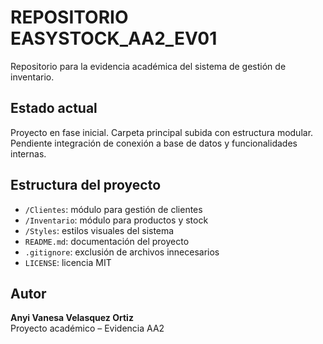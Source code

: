 # REPOSITORIO EASYSTOCK_AA2_EV01

Repositorio para la evidencia académica del sistema de gestión de inventario.

## Estado actual

Proyecto en fase inicial. Carpeta principal subida con estructura modular. Pendiente integración de conexión a base de datos y funcionalidades internas.

## Estructura del proyecto

- `/Clientes`: módulo para gestión de clientes
- `/Inventario`: módulo para productos y stock
- `/Styles`: estilos visuales del sistema
- `README.md`: documentación del proyecto
- `.gitignore`: exclusión de archivos innecesarios
- `LICENSE`: licencia MIT

## Autor

**Anyi Vanesa Velasquez Ortiz**  
Proyecto académico – Evidencia AA2
